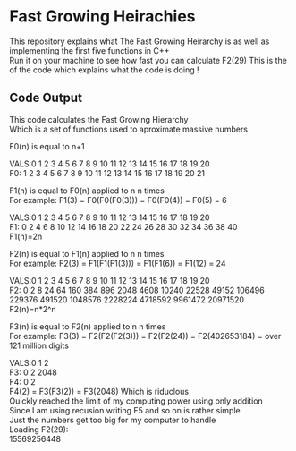 # Fast Growing Heirachies
This repository explains what The Fast Growing Heirarchy is as well as implementing the first five functions in C++<br />
Run it on your machine to see how fast you can calculate F2(29)
This is the of the code which explains what the code is doing ! <br />
## Code Output 
This code calculates the Fast Growing Hierarchy <br />
Which is a set of functions used to aproximate massive numbers <br />

F0(n) is equal to n+1 <br />

VALS:0  1  2  3  4  5  6  7  8  9 10 11 12 13 14 15 16 17 18 19 20 <br />
F0:  1  2  3  4  5  6  7  8  9 10 11 12 13 14 15 16 17 18 19 20 21 <br />


F1(n) is equal to F0(n) applied to n n times <br />
For example: F1(3) = F0(F0(F0(3))) = F0(F0(4)) = F0(5) = 6 <br />

VALS:0  1  2  3  4  5  6  7  8  9 10 11 12 13 14 15 16 17 18 19 20 <br />
F1:  0  2  4  6  8 10 12 14 16 18 20 22 24 26 28 30 32 34 36 38 40 <br />
F1(n)=2n <br />


F2(n) is equal to F1(n) applied to n n times <br />
For example: F2(3) = F1(F1(F1(3))) = F1(F1(6)) = F1(12) = 24 <br />

VALS:0 1 2  3  4   5   6   7    8    9    10    11    12     13     14     15      16      17      18      19       20 <br />
F2:  0 2 8 24 64 160 384 896 2048 4608 10240 22528 49152 106496 229376 491520 1048576 2228224 4718592 9961472 20971520 <br />
F2(n)=n*2^n <br />


F3(n) is equal to F2(n) applied to n n times <br />
For example: F3(3) = F2(F2(F2(3))) = F2(F2(24)) = F2(402653184) = over 121 million digits <br />

VALS:0 1    2 <br />
F3:  0 2 2048 <br />
F4:  0 2  <br />
F4(2) = F3(F3(2)) = F3(2048) Which is riduclous <br />
Quickly reached the limit of my computing power using only addition <br />
Since I am using recusion writing F5 and so on is rather simple <br />
Just the numbers get too big for my computer to handle <br />
Loading F2(29):  <br />
15569256448 <br />
